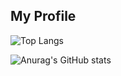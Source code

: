 ## My Profile
![Top Langs](https://github-readme-stats.vercel.app/api/top-langs/?username=N-i-ke&layout=compact&theme=dark)

![Anurag's GitHub stats](https://github-readme-stats.vercel.app/api?username=N-i-ke)



<!--
**N-i-ke/N-i-ke** is a ✨ _special_ ✨ repository because its `README.md` (this file) appears on your GitHub profile.

Here are some ideas to get you started:

- 🔭 I’m currently working on ...
- 🌱 I’m currently learning ...
- 👯 I’m looking to collaborate on ...
- 🤔 I’m looking for help with ...
- 💬 Ask me about ...
- 📫 How to reach me: ...
- 😄 Pronouns: ...
- ⚡ Fun fact: ...
-->
